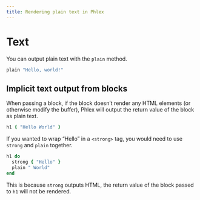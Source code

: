 ```yaml
---
title: Rendering plain text in Phlex
---
```


# Text

You can output plain text with the `plain` method.

```ruby
plain "Hello, world!"
```

## Implicit text output from blocks

When passing a block, if the block doesn’t render any HTML elements (or otherwise modify the buffer), Phlex will output the return value of the block as plain text.

```ruby
h1 { "Hello World" }
```

If you wanted to wrap “Hello” in a `<strong>` tag, you would need to use `strong` and `plain` together.

```ruby
h1 do
  strong { "Hello" }
  plain " World"
end
```

This is because `strong` outputs HTML, the return value of the block passed to `h1` will not be rendered.
